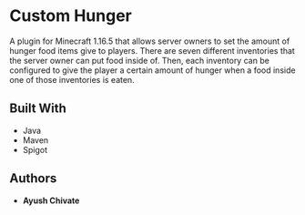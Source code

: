 # Custom Hunger

A plugin for Minecraft 1.16.5 that allows server owners to set the amount of hunger food items give to players. There are seven different inventories that the server owner can put food inside of. Then, each inventory can be configured to give the player a certain amount of hunger when a food inside one of those inventories is eaten.

## Built With

* Java
* Maven
* Spigot

## Authors

* **Ayush Chivate**
